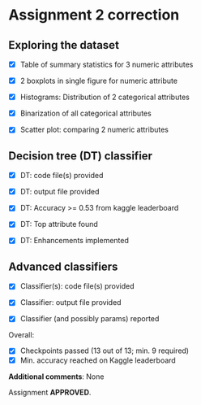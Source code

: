 # Assignment 2 correction

## Exploring the dataset

  * [x] Table of summary statistics for 3 numeric attributes
  * [x] 2 boxplots in single figure for numeric attribute
  * [x] Histograms: Distribution of 2 categorical attributes
  * [x] Binarization of all categorical attributes
  * [x] Scatter plot: comparing 2 numeric attributes


## Decision tree (DT) classifier

  * [x] DT: code file(s) provided
  * [x] DT: output file provided
  * [x] DT: Accuracy >= 0.53 from kaggle leaderboard
  * [x] DT: Top attribute found
  * [x] DT: Enhancements implemented


## Advanced classifiers

  * [x] Classifier(s): code file(s) provided
  * [x] Classifier: output file provided
  * [x] Classifier (and possibly params) reported


Overall:

  * [x] Checkpoints passed (13 out of 13; min. 9 required)
  * [x] Min. accuracy reached on Kaggle leaderboard

**Additional comments**: None

Assignment **APPROVED**.
